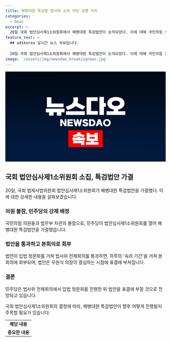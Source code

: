 ```yaml
---
title: 해병대원 특검법 법사위 소위 야당 강행 처리
categories:
  - News
excerpt: >
  20일 국회 법안심사제1소위원회에서 해병대원 특검법안이 논의되었다. 이에 대해 국민의힘 의원과 법무부 차관이 불참했다. 야당의 반발에도 불구하고 더불어민주당이 법안을 가결하며, 법안은 입법 청문회를 거친 뒤 본회의에 회부될 것으로 예상된다. 이에 대한 논의는 21일 법사위 전체회의에서 이어질 예정이다.
feature_text: >
  ## adskorea 실시간 뉴스 속보입니다.

  20일 국회 법안심사제1소위원회에서 해병대원 특검법안이 논의되었다. 이에 대해 국민의힘 의원과 법무부 차관이 불참했다. 야당의 반발에도 불구하고 더불어민주당이 법안을 가결하며, 법안은 입법 청문회를 거친 뒤 본회의에 회부될 것으로 예상된다. 이에 대한 논의는 21일 법사위 전체회의에서 이어질 예정이다.
image: '/assets/img/newsdao_breakingnews.jpg'
---
```


<p><img src="/assets/img/newsdao_breakingnews.jpg" alt="adskorea 속보" /></p>

<h2 data-ke-size="size26">국회 법안심사제1소위원회 소집, 특검법안 가결</h2>

<p data-ke-size="size16">20일, 국회 법제사법위원회 법안심사제1소위원회가 해병대원 특검법안을 가결했다. 이에 대한 상세한 내용을 살펴보겠습니다.</p>

<h3>의원 불참, 민주당의 강제 배정</h3>

<p>국민의힘 의원들과 법무부 차관의 불참으로, 민주당이 법안심사제1소위원회를 열어 해병대원 특검법안을 가결했습니다.</p>

<h3>법안을 통과하고 본회의로 회부</h3>

<p>법안이 입법 청문회를 거쳐 법사위 전체회의를 통과하면, 하루의 '숙려 기간'을 거쳐 본회의에 회부되며, 법안은 우원식 의장이 결심하는 시점에 표결에 부쳐집니다.</p>

<h3>결론</h3>

<p>민주당은 법사위 전체회의에서 입법 청문회를 진행한 뒤 법안을 표결에 부칠 것으로 전망되고 있습니다. </p>

<p data-ke-size="size16">국회 법안심사제1소위원회의 결정에 따라, 해병대원 특검법안이 향후 어떻게 진행될지 주목할 필요가 있습니다.</p>

<table>
    <tr>
        <td style="text-align: center; height: 17px;"><b>해당 내용</b></td>
    </tr>
    <tr>
        <td style="text-align: center; height: 17px;"><b>중요한 내용</b></td>
    </tr>
</table>

